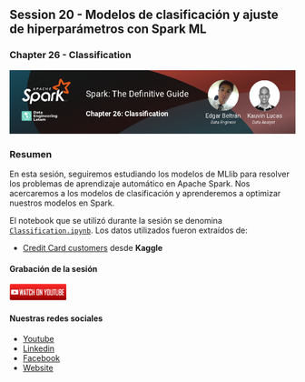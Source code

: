 ## Session 20 - Modelos de clasificación y ajuste de hiperparámetros con Spark ML
### Chapter 26 - Classification

![Banner Session 20](../../assets/banner_session_20.png)

### Resumen
En esta sesión, seguiremos estudiando los modelos de MLlib para resolver los problemas de aprendizaje automático en Apache Spark. Nos acercaremos a los modelos de clasificación y aprenderemos a optimizar nuestros modelos en Spark.


El notebook que se utilizó durante la sesión se denomina [`Classification.ipynb`](Classification.ipynb). Los datos utilizados fueron extraídos de:
* [Credit Card customers](https://www.kaggle.com/datasets/sakshigoyal7/credit-card-customers) desde **Kaggle**

#### Grabación de la sesión
[![Watch Session 20](../../assets/youtube.png)](https://www.youtube.com/watch?v=7_u37ugJB1A)


#### Nuestras redes sociales
* [Youtube](https://www.youtube.com/channel/UCqFCoUEvxR23ymmih0GD7mQ?sub_confirmation=1 'Subscríbate al canal')
* [Linkedin](https://www.linkedin.com/company/data-engineering-latam/ 'Síganos en Linkedin')
* [Facebook](https://www.facebook.com/dataengineeringlatam/ 'Síganos en Facebook')
* [Website](https://beacons.ai/dataengineeringlatam 'Nuestro website')
